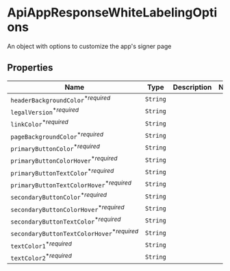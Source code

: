 

# ApiAppResponseWhiteLabelingOptions

An object with options to customize the app&#39;s signer page

## Properties

| Name | Type | Description | Notes |
|------------ | ------------- | ------------- | -------------|
| `headerBackgroundColor`<sup>*_required_</sup> | ```String``` |    |  |
| `legalVersion`<sup>*_required_</sup> | ```String``` |    |  |
| `linkColor`<sup>*_required_</sup> | ```String``` |    |  |
| `pageBackgroundColor`<sup>*_required_</sup> | ```String``` |    |  |
| `primaryButtonColor`<sup>*_required_</sup> | ```String``` |    |  |
| `primaryButtonColorHover`<sup>*_required_</sup> | ```String``` |    |  |
| `primaryButtonTextColor`<sup>*_required_</sup> | ```String``` |    |  |
| `primaryButtonTextColorHover`<sup>*_required_</sup> | ```String``` |    |  |
| `secondaryButtonColor`<sup>*_required_</sup> | ```String``` |    |  |
| `secondaryButtonColorHover`<sup>*_required_</sup> | ```String``` |    |  |
| `secondaryButtonTextColor`<sup>*_required_</sup> | ```String``` |    |  |
| `secondaryButtonTextColorHover`<sup>*_required_</sup> | ```String``` |    |  |
| `textColor1`<sup>*_required_</sup> | ```String``` |    |  |
| `textColor2`<sup>*_required_</sup> | ```String``` |    |  |



